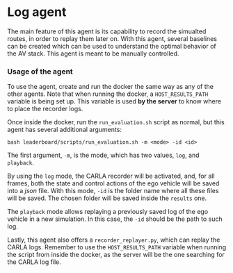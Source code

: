 # Log agent

The main feature of this agent is its capability to record the simualted routes, in order to replay them later on. With this agent, several baselines can be created which can be used to understand the optimal behavior of the AV stack. This agent is meant to be manually controlled.

### Usage of the agent

To use the agent, create and run the docker the same way as any of the other agents. Note that when running the docker, a `HOST_RESULTS_PATH` variable is being set up. This variable is used **by the server** to know where to place the recorder logs.

Once inside the docker, run the `run_evaluation.sh` script as normal, but this agent has several additional arguments:

```
bash leaderboard/scripts/run_evaluation.sh -m <mode> -id <id>
```

The first argument, `-m`, is the mode, which has two values, `log`, and `playback`.

By using the `log` mode, the CARLA recorder will be activated, and, for all frames, both the state and control actions of the ego vehicle will be saved into a *json* file. With this mode, `-id` is the folder name where all these files will be saved. The chosen folder will be saved inside the `results` one.

The `playback` mode allows replaying a previously saved log of the ego vehicle in a new simulation. In this case, the `-id` should be the path to such log.

Lastly, this agent also offers a `recorder_replayer.py`, which can replay the CARLA logs. Remember to use the `HOST_RESULTS_PATH` variable when running the script from inside the docker, as the server will be the one searching for the CARLA log file.

